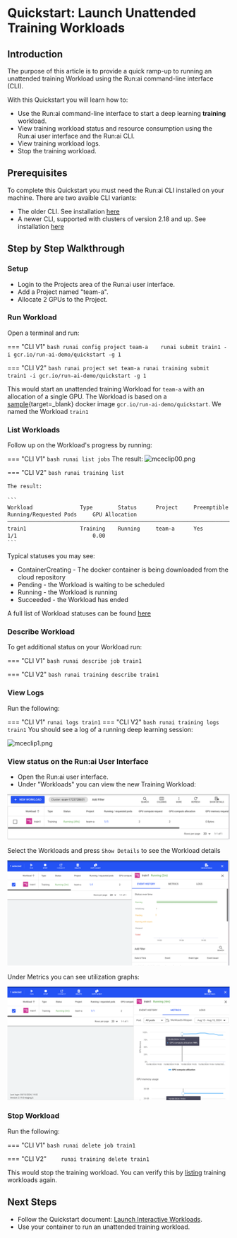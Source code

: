 # Quickstart: Launch Unattended Training Workloads

## Introduction

The purpose of this article is to provide a quick ramp-up to running an unattended training Workload using the Run:ai command-line interface (CLI).

With this Quickstart you will learn how to:

*   Use the Run:ai command-line interface to start a deep learning __training__ workload.
*   View training workload status and resource consumption using the Run:ai user interface and the Run:ai CLI.
*   View training workload logs.
*   Stop the training workload.

## Prerequisites 

To complete this Quickstart you must need the Run:ai CLI installed on your machine. There are two avaible CLI variants:

* The older CLI. See installation [here](../../admin/researcher-setup/cli-install.md)
* A newer CLI, supported with clusters of version 2.18 and up. See installation [here](../../admin/researcher-setup/new-cli-install.md)

## Step by Step Walkthrough

### Setup

*  Login to the Projects area of the Run:ai user interface.
*  Add a Project named "team-a".
*  Allocate 2 GPUs to the Project.

### Run Workload

Open a terminal and run:

=== "CLI V1"
    ``` bash
    runai config project team-a   
    runai submit train1 -i gcr.io/run-ai-demo/quickstart -g 1
    ```

=== "CLI V2"
    ``` bash
    runai project set team-a
    runai training submit train1 -i gcr.io/run-ai-demo/quickstart -g 1
    ```

This would start an unattended training Workload for `team-a` with an allocation of a single GPU. The Workload is based on a [sample](https://github.com/run-ai/docs/tree/master/quickstart/main){target=_blank} docker image ``gcr.io/run-ai-demo/quickstart``. We named the Workload ``train1``

### List Workloads

Follow up on the Workload's progress by running:

=== "CLI V1"
    ``` bash
    runai list jobs
    ```
    The result:
    ![mceclip00.png](img/mceclip00.png)

=== "CLI V2"
    ``` bash
    runai training list
    ```

    The result:

    ```
    Workload               Type        Status      Project     Preemptible      Running/Requested Pods     GPU Allocation
    ────────────────────────────────────────────────────────────────────────────────────────────────────────────────────────
    train1                 Training    Running     team-a      Yes              1/1                        0.00
    ```


Typical statuses you may see:

*   ContainerCreating - The docker container is being downloaded from the cloud repository
*   Pending - the Workload is waiting to be scheduled
*   Running - the Workload is running
*   Succeeded - the Workload has ended

A full list of Workload statuses can be found [here](../scheduling/job-statuses.md) 

### Describe Workload

To get additional status on your Workload run:

=== "CLI V1"
    ``` bash
    runai describe job train1
    ```

=== "CLI V2"
    ``` bash
    runai training describe train1
    ```

### View Logs

Run the following:

=== "CLI V1"
    ```
    runai logs train1
    ```
=== "CLI V2"
    ``` bash
    runai training logs train1
    ```
You should see a log of a running deep learning session:

![mceclip1.png](img/mceclip1.png)

### View status on the Run:ai User Interface

* Open the Run:ai user interface.
* Under "Workloads" you can view the new Training Workload:

![mceclip2.png](img/mceclip2.png)

Select the Workloads and press `Show Details` to see the Workload details

![mceclip4.png](img/mceclip4.png) 


Under Metrics you can see utilization graphs:

![mceclip5.png](img/mceclip5.png)

### Stop Workload

Run the following:

=== "CLI V1"
    ``` bash
    runai delete job train1
    ```

=== "CLI V2"
    ```    
    runai training delete train1
    ```
  
This would stop the training workload. You can verify this by [listing](#list-workloads) training workloads again.

## Next Steps

*   Follow the Quickstart document: [Launch Interactive Workloads](walkthrough-build.md).
*   Use your container to run an unattended training workload.
